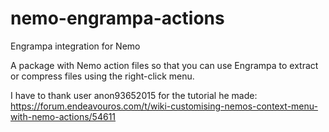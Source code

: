 # nemo-engrampa-actions
Engrampa integration for Nemo

A package with Nemo action files so that you can use Engrampa to extract or compress files using the right-click menu.

I have to thank user anon93652015 for the tutorial he made: https://forum.endeavouros.com/t/wiki-customising-nemos-context-menu-with-nemo-actions/54611
